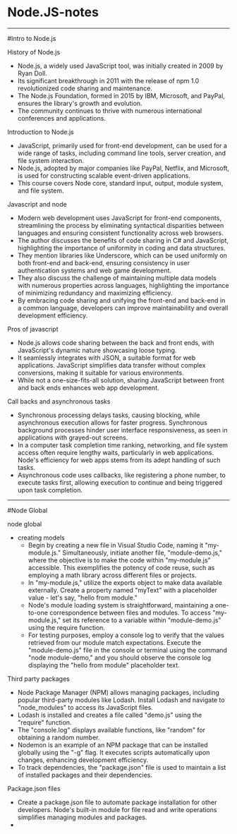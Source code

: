 # Node.JS-notes

-------------------------------------------
#Intro to Node.js

History of Node.js
- Node.js, a widely used JavaScript tool, was initially created in 2009 by Ryan Doll.
- Its significant breakthrough in 2011 with the release of npm 1.0 revolutionized code sharing and maintenance.
- The Node.js Foundation, formed in 2015 by IBM, Microsoft, and PayPal, ensures the library's growth and evolution.
-  The community continues to thrive with numerous international conferences and applications.

Introduction to Node.js
- JavaScript, primarily used for front-end development, can be used for a wide range of tasks, including command line tools, server creation, and file system interaction.
- Node.js, adopted by major companies like PayPal, Netflix, and Microsoft, is used for constructing scalable event-driven applications.
- This course covers Node core, standard input, output, module system, and file system.

Javascript and node
- Modern web development uses JavaScript for front-end components, streamlining the process by eliminating syntactical disparities between languages and ensuring consistent functionality across web browsers.
- The author discusses the benefits of code sharing in C# and JavaScript, highlighting the importance of uniformity in coding and data structures.
-  They mention libraries like Underscore, which can be used uniformly on both front-end and back-end, ensuring consistency in user authentication systems and web game development.
-  They also discuss the challenge of maintaining multiple data models with numerous properties across languages, highlighting the importance of minimizing redundancy and maximizing efficiency.
-  By embracing code sharing and unifying the front-end and back-end in a common language, developers can improve maintainability and overall development efficiency.

Pros of javascript 
- Node.js allows code sharing between the back and front ends, with JavaScript's dynamic nature showcasing loose typing.
-  It seamlessly integrates with JSON, a suitable format for web applications. JavaScript simplifies data transfer without complex conversions, making it suitable for various environments.
-  While not a one-size-fits-all solution, sharing JavaScript between front and back ends enhances web app development.

Call backs and asynchronous tasks
- Synchronous processing delays tasks, causing blocking, while asynchronous execution allows for faster progress. Synchronous background processes hinder user interface responsiveness, as seen in applications with grayed-out screens.
- In a computer task completion time ranking, networking, and file system access often require lengthy waits, particularly in web applications. Node's efficiency for web apps stems from its adept handling of such tasks.
- Asynchronous code uses callbacks, like registering a phone number, to execute tasks first, allowing execution to continue and being triggered upon task completion.

----------------------------------------

#Node Global

node global
- creating models
   + Begin by creating a new file in Visual Studio Code, naming it "my-module.js." Simultaneously, initiate another file, "module-demo.js," where the objective is to make the code within "my-module.js" accessible. This exemplifies the potency of code reuse, such as employing a math library across different files or projects.
   + In "my-module.js," utilize the exports object to make data available externally. Create a property named "myText" with a placeholder value - let's say, "hello from module."
   + Node's module loading system is straightforward, maintaining a one-to-one correspondence between files and modules. To access "my-module.js," set its reference to a variable within "module-demo.js" using the require function.
   + For testing purposes, employ a console log to verify that the values retrieved from our module match expectations. Execute the "module-demo.js" file in the console or terminal using the command "node module-demo," and you should observe the console log displaying the "hello from module" placeholder text.

Third party packages
- Node Package Manager (NPM) allows managing packages, including popular third-party modules like Lodash. Install Lodash and navigate to "node_modules" to access its JavaScript files.
- Lodash is installed and creates a file called "demo.js" using the "require" function.
- The "console.log" displays available functions, like "random" for obtaining a random number.
- Nodemon is an example of an NPM package that can be installed globally using the "-g" flag. It executes scripts automatically upon changes, enhancing development efficiency.
-  To track dependencies, the "package.json" file is used to maintain a list of installed packages and their dependencies.

Package.json files
- Create a package.json file to automate package installation for other developers. Node's built-in module for file read and write operations simplifies managing modules and packages.
- 
